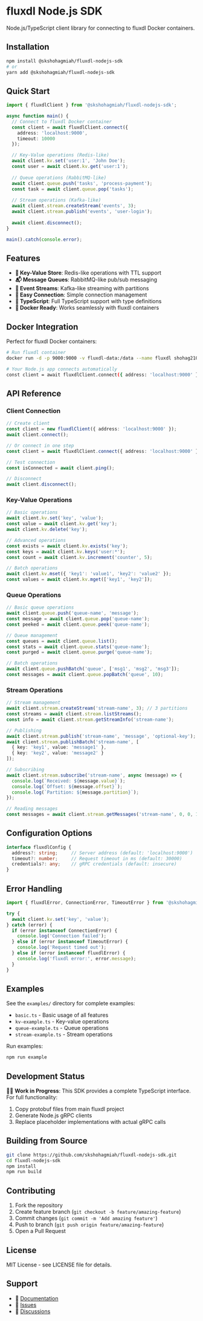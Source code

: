 # fluxdl Node.js SDK

Node.js/TypeScript client library for connecting to fluxdl Docker containers.

## Installation

```bash
npm install @skshohagmiah/fluxdl-nodejs-sdk
# or
yarn add @skshohagmiah/fluxdl-nodejs-sdk
```

## Quick Start

```typescript
import { fluxdlClient } from '@skshohagmiah/fluxdl-nodejs-sdk';

async function main() {
  // Connect to fluxdl Docker container
  const client = await fluxdlClient.connect({
    address: 'localhost:9000',
    timeout: 10000
  });

  // Key-Value operations (Redis-like)
  await client.kv.set('user:1', 'John Doe');
  const user = await client.kv.get('user:1');
  
  // Queue operations (RabbitMQ-like)
  await client.queue.push('tasks', 'process-payment');
  const task = await client.queue.pop('tasks');
  
  // Stream operations (Kafka-like)
  await client.stream.createStream('events', 3);
  await client.stream.publish('events', 'user-login');
  
  await client.disconnect();
}

main().catch(console.error);
```

## Features

- **🔑 Key-Value Store**: Redis-like operations with TTL support
- **📬 Message Queues**: RabbitMQ-like pub/sub messaging
- **🌊 Event Streams**: Kafka-like streaming with partitions
- **🔌 Easy Connection**: Simple connection management
- **📝 TypeScript**: Full TypeScript support with type definitions
- **🐳 Docker Ready**: Works seamlessly with fluxdl containers

## Docker Integration

Perfect for fluxdl Docker containers:

```bash
# Run fluxdl container
docker run -d -p 9000:9000 -v fluxdl-data:/data --name fluxdl shohag2100/fluxdl:latest

# Your Node.js app connects automatically
const client = await fluxdlClient.connect({ address: 'localhost:9000' });
```

## API Reference

### Client Connection

```typescript
// Create client
const client = new fluxdlClient({ address: 'localhost:9000' });
await client.connect();

// Or connect in one step
const client = await fluxdlClient.connect({ address: 'localhost:9000' });

// Test connection
const isConnected = await client.ping();

// Disconnect
await client.disconnect();
```

### Key-Value Operations

```typescript
// Basic operations
await client.kv.set('key', 'value');
const value = await client.kv.get('key');
await client.kv.delete('key');

// Advanced operations
const exists = await client.kv.exists('key');
const keys = await client.kv.keys('user:*');
const count = await client.kv.increment('counter', 5);

// Batch operations
await client.kv.mset({ 'key1': 'value1', 'key2': 'value2' });
const values = await client.kv.mget(['key1', 'key2']);
```

### Queue Operations

```typescript
// Basic queue operations
await client.queue.push('queue-name', 'message');
const message = await client.queue.pop('queue-name');
const peeked = await client.queue.peek('queue-name');

// Queue management
const queues = await client.queue.list();
const stats = await client.queue.stats('queue-name');
const purged = await client.queue.purge('queue-name');

// Batch operations
await client.queue.pushBatch('queue', ['msg1', 'msg2', 'msg3']);
const messages = await client.queue.popBatch('queue', 10);
```

### Stream Operations

```typescript
// Stream management
await client.stream.createStream('stream-name', 3); // 3 partitions
const streams = await client.stream.listStreams();
const info = await client.stream.getStreamInfo('stream-name');

// Publishing
await client.stream.publish('stream-name', 'message', 'optional-key');
await client.stream.publishBatch('stream-name', [
  { key: 'key1', value: 'message1' },
  { key: 'key2', value: 'message2' }
]);

// Subscribing
await client.stream.subscribe('stream-name', async (message) => {
  console.log(`Received: ${message.value}`);
  console.log(`Offset: ${message.offset}`);
  console.log(`Partition: ${message.partition}`);
});

// Reading messages
const messages = await client.stream.getMessages('stream-name', 0, 0, 10);
```

## Configuration Options

```typescript
interface fluxdlConfig {
  address?: string;     // Server address (default: 'localhost:9000')
  timeout?: number;     // Request timeout in ms (default: 30000)
  credentials?: any;    // gRPC credentials (default: insecure)
}
```

## Error Handling

```typescript
import { fluxdlError, ConnectionError, TimeoutError } from '@skshohagmiah/fluxdl-nodejs-sdk';

try {
  await client.kv.set('key', 'value');
} catch (error) {
  if (error instanceof ConnectionError) {
    console.log('Connection failed');
  } else if (error instanceof TimeoutError) {
    console.log('Request timed out');
  } else if (error instanceof fluxdlError) {
    console.log('fluxdl error:', error.message);
  }
}
```

## Examples

See the `examples/` directory for complete examples:

- `basic.ts` - Basic usage of all features
- `kv-example.ts` - Key-value operations
- `queue-example.ts` - Queue operations  
- `stream-example.ts` - Stream operations

Run examples:

```bash
npm run example
```

## Development Status

🚧🚀 **Work in Progress**: This SDK provides a complete TypeScript interface. For full functionality:

1. Copy protobuf files from main fluxdl project
2. Generate Node.js gRPC clients
3. Replace placeholder implementations with actual gRPC calls

## Building from Source

```bash
git clone https://github.com/skshohagmiah/fluxdl-nodejs-sdk.git
cd fluxdl-nodejs-sdk
npm install
npm run build
```

## Contributing

1. Fork the repository
2. Create feature branch (`git checkout -b feature/amazing-feature`)
3. Commit changes (`git commit -m 'Add amazing feature'`)
4. Push to branch (`git push origin feature/amazing-feature`)
5. Open a Pull Request

## License

MIT License - see LICENSE file for details.

## Support

- 📖 [Documentation](https://github.com/shohag2100/fluxdl-nodejs-sdk/wiki)
- 🐛 [Issues](https://github.com/shohag2100/fluxdl-nodejs-sdk/issues)
- 💬 [Discussions](https://github.com/shohag2100/fluxdl-nodejs-sdk/discussions)
